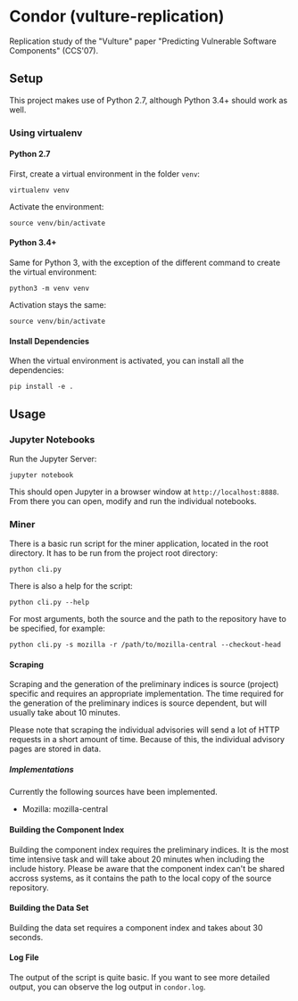 # Condor (vulture-replication)
Replication study of the "Vulture" paper "Predicting Vulnerable Software Components" (CCS'07).

## Setup
This project makes use of Python 2.7, although Python 3.4+ should work as well.

### Using virtualenv
#### Python 2.7
First, create a virtual environment in the folder `venv`:
```
virtualenv venv
```

Activate the environment:
```
source venv/bin/activate
```

#### Python 3.4+
Same for Python 3, with the exception of the different command to create the virtual environment:
```
python3 -m venv venv
```

Activation stays the same:
```
source venv/bin/activate
```

#### Install Dependencies
When the virtual environment is activated, you can install all the dependencies:
```
pip install -e .
```

## Usage
### Jupyter Notebooks
Run the Jupyter Server:
```
jupyter notebook
```
This should open Jupyter in a browser window at `http://localhost:8888`. From there you can open, modify and run the individual notebooks.

### Miner
There is a basic run script for the miner application, located in the root directory. It has to be run from the project root directory:
```
python cli.py
```

There is also a help for the script:
```
python cli.py --help
```

For most arguments, both the source and the path to the repository have to be specified, for example:
```
python cli.py -s mozilla -r /path/to/mozilla-central --checkout-head
```


#### Scraping
Scraping and the generation of the preliminary indices is source (project) specific and requires an appropriate implementation. The time required for the generation of the preliminary indices is source dependent, but will usually take about 10 minutes. 

Please note that scraping the individual advisories will send a lot of HTTP requests in a short amount of time. Because of this, the individual advisory pages are stored in data.

##### Implementations
Currently the following sources have been implemented.
- Mozilla: mozilla-central

#### Building the Component Index
Building the component index requires the preliminary indices. It is the most time intensive task and will take about 20 minutes when including the include history. Please be aware that the component index can't be shared accross systems, as it contains the path to the local copy of the source repository.

#### Building the Data Set
Building the data set requires a component index and takes about 30 seconds.

#### Log File
The output of the script is quite basic. If you want to see more detailed output, you can
observe the log output in `condor.log`.
